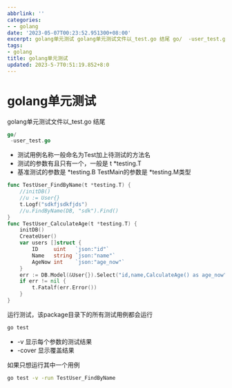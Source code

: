 ```yaml
---
abbrlink: ''
categories:
- - golang
date: '2023-05-07T00:23:52.951300+08:00'
excerpt: golang单元测试 golang单元测试文件以_test.go 结尾 go/  -user_test.go    测试用例名称一般命名为Test加上待测试的方法名 测试的参数有且只有一个，一般是 t...
tags:
- golang
title: golang单元测试
updated: 2023-5-7T0:51:19.852+8:0
---
```

# golang单元测试

golang单元测试文件以_test.go 结尾

```go
go/
 -user_test.go

```

- 测试用例名称一般命名为Test加上待测试的方法名
- 测试的参数有且只有一个，一般是 t *testing.T
- 基准测试的参数是 *testing.B  TestMain的参数是 *testing.M类型

```go
func TestUser_FindByName(t *testing.T) {
	//initDB()
	//u := User{}
	t.Logf("sdkfjsdkfjds")
	//u.FindByName(DB, "sdk").Find()
}
func TestUser_CalculateAge(t *testing.T) {
	initDB()
	CreateUser()
	var users []struct {
		ID     uint   `json:"id"`
		Name   string `json:"name"`
		AgeNow int    `json:"age_now"`
	}
	err := DB.Model(&User{}).Select("id,name,CalculateAge() as age_now").Find(&users).Error
	if err != nil {
		t.Fatalf(err.Error())
	}
}


```

运行测试，该package目录下的所有测试用例都会运行

```bash
go test
```

- -v 显示每个参数的测试结果
- -cover 显示覆盖结果

如果只想运行其中一个用例

```bash
go test -v -run TestUser_FindByName
```
